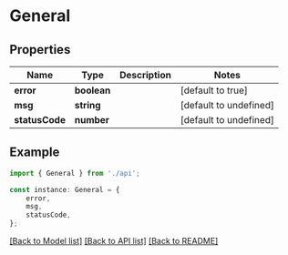 # General


## Properties

Name | Type | Description | Notes
------------ | ------------- | ------------- | -------------
**error** | **boolean** |  | [default to true]
**msg** | **string** |  | [default to undefined]
**statusCode** | **number** |  | [default to undefined]

## Example

```typescript
import { General } from './api';

const instance: General = {
    error,
    msg,
    statusCode,
};
```

[[Back to Model list]](../README.md#documentation-for-models) [[Back to API list]](../README.md#documentation-for-api-endpoints) [[Back to README]](../README.md)
